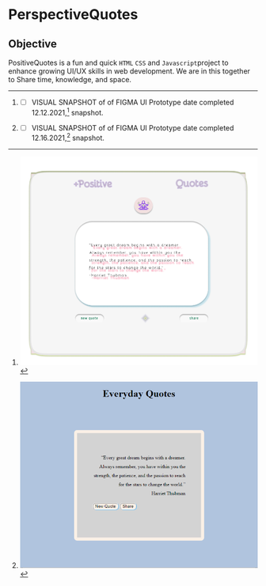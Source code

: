 # PerspectiveQuotes

## Objective

PositiveQuotes is a fun and quick <code>HTML</code> <code>CSS</code> and <code>Javascript</code>project to enhance growing UI/UX skills in web development. 
We are in this together to Share time, knowledge, and space.

---

1. - [ ] VISUAL SNAPSHOT of of FIGMA UI Prototype date completed 12.12.2021,[^1] snapshot.
[^1]: ![UI snapshot](https://github.com/TWOdunlami/PerspectiveQuotes/blob/localdev/images/figma.png)
2. - [ ] VISUAL SNAPSHOT of of FIGMA UI Prototype date completed 12.16.2021,[^2] snapshot.
[^2]: ![UI snapshot](https://github.com/TWOdunlami/PerspectiveQuotes/blob/localdev/images/snapshot12162021.png)

